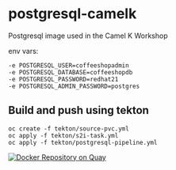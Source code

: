 # postgresql-camelk

Postgresql image used in the Camel K Workshop

  env vars:

    -e POSTGRESQL_USER=coffeeshopadmin
    -e POSTGRESQL_DATABASE=coffeeshopdb
    -e POSTGRESQL_PASSWORD=redhat21
    -e POSTGRESQL_ADMIN_PASSWORD=postgres

## Build and push using tekton

    oc create -f tekton/source-pvc.yml
    oc apply -f tekton/s2i-task.yml
    oc apply -f tekton/postgresql-pipeline.yml

[![Docker Repository on Quay](https://quay.io/repository/gcamposo/postgresql-camelk/status "Docker Repository on Quay")](https://quay.io/repository/gcamposo/postgresql-camelk)
